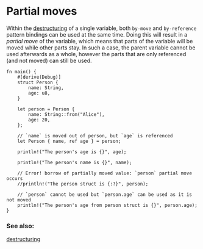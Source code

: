 # Partial moves

Within the [destructuring] of a single variable, both `by-move` and 
`by-reference` pattern bindings can be used at the same time. Doing 
this will result in a _partial move_ of the variable, which means 
that parts of the variable will be moved while other parts stay. In 
such a case, the parent variable cannot be used afterwards as a 
whole, however the parts that are only referenced (and not moved) 
can still be used.

```rust,editable
fn main() {
    #[derive(Debug)]
    struct Person {
        name: String,
        age: u8,
    }

    let person = Person {
        name: String::from("Alice"),
        age: 20,
    };

    // `name` is moved out of person, but `age` is referenced
    let Person { name, ref age } = person;

    println!("The person's age is {}", age);

    println!("The person's name is {}", name);

    // Error! borrow of partially moved value: `person` partial move occurs
    //println!("The person struct is {:?}", person);

    // `person` cannot be used but `person.age` can be used as it is not moved
    println!("The person's age from person struct is {}", person.age);
}
```
### See also:
[destructuring][destructuring]

[destructuring]: ../../flow_control/match/destructuring.md
